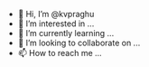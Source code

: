 - 👋 Hi, I’m @kvpraghu
- 👀 I’m interested in ...
- 🌱 I’m currently learning ...
- 💞️ I’m looking to collaborate on ...
- 📫 How to reach me ...

<!---
kvpraghu/kvpraghu is a ✨ special ✨ repository because its `README.md` (this file) appears on your GitHub profile.
You can click the Preview link to take a look at your changes.
--->
